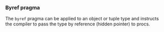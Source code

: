 ### Byref pragma

The `byref` pragma can be applied to an object or tuple type and
instructs the compiler to pass the type by reference (hidden pointer) to
procs.